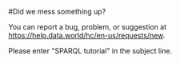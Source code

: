 #Did we mess something up?

You can report a bug, problem, or suggestion at https://help.data.world/hc/en-us/requests/new.

Please enter "SPARQL tutorial" in the subject line.

